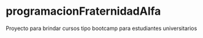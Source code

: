 # programacionFraternidadAlfa
Proyecto para brindar cursos tipo bootcamp para estudiantes universitarios
